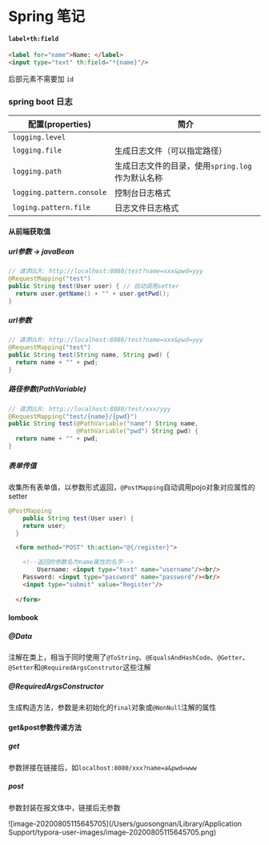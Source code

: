 # Spring 笔记

#### `label+th:field`

```html
<label for="name">Name: </label>
<input type="text" th:field="*{name}"/>
```

后部元素不需要加 `id`

### spring boot 日志

| 配置(properties)          | 简介                                             |
| ------------------------- | ------------------------------------------------ |
| `logging.level`           |                                                  |
| `logging.file`            | 生成日志文件（可以指定路径）                     |
| `logging.path`            | 生成日志文件的目录，使用`spring.log`作为默认名称 |
| `logging.pattern.console` | 控制台日志格式                                   |
| `loging.pattern.file`     | 日志文件日志格式                                 |



#### 从前端获取值

##### url参数 -> javaBean

```java
// 请求ULR: http://localhost:8080/test?name=xxx&pwd=yyy
@RequestMapping("test")
public String test(User user) { // 自动调用setter
  return user.getName() + "" + user.getPwd();
}
```

##### url参数

```java
// 请求ULR: http://localhost:8080/test?name=xxx&pwd=yyy
@RequestMapping("test")
public String test(String name, String pwd) {
  return name + "" + pwd;
}
```

##### 路径参数(PathVariable)

```java
// 请求ULR: http://localhost:8080/test/xxx/yyy
@RequestMapping("test/{name}/{pwd}")
public String test(@PathVariable("name") String name,
                   @PathVariable("pwd") String pwd) {
  return name + "" + pwd;
}
```

##### 表单传值

收集所有表单值，以参数形式返回，`@PostMapping`自动调用pojo对象对应属性的setter

```java
@PostMapping
	public String test(User user) {
    return user;
  }
```

```html
  <form method="POST" th:action="@{/register}">

    <!--返回的参数名为name属性的名字-->
		Username: <input type="text" name="username"/><br/>
    Password: <input type="password" name="password"/><br/>
    <input type="submit" value="Register"/>
    
  </form>
```



#### lombook

##### @Data

注解在类上，相当于同时使用了`@ToString`、`@EqualsAndHashCode`、`@Getter`、`@Setter`和`@RequiredArgsConstrutor`这些注解

##### @RequiredArgsConstructor

生成构造方法，参数是未初始化的`final`对象或`@NonNull`注解的属性



#### get&post参数传递方法

##### get

参数拼接在链接后，如`localhost:8080/xxx?name=a&pwd=www`

##### post

参数封装在报文体中，链接后无参数

![image-20200805115645705](/Users/guosongnan/Library/Application Support/typora-user-images/image-20200805115645705.png)	

